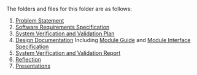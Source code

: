 The folders and files for this folder are as follows:

1. [Problem Statement](https://github.com/tanya-jp/ANN-CAS741/tree/main/docs/ProblemStatementAndGoals)
2. [Software Requirements Specification](https://github.com/tanya-jp/ANN-CAS741/tree/main/docs/SRS)
3. [System Verification and Validation Plan](https://github.com/tanya-jp/ANN-CAS741/tree/main/docs/VnVPlan)
4. [Design Documentation](https://github.com/tanya-jp/ANN-CAS741/tree/main/docs/Design) Including [Module Guide](https://github.com/tanya-jp/ANN-CAS741/tree/main/docs/Design/SoftArchitecture) and  [Module Interface Specification](https://github.com/tanya-jp/ANN-CAS741/tree/main/docs/Design/SoftDetailedDes)
5. [System Verification and Validation Report](https://github.com/tanya-jp/ANN-CAS741/tree/main/docs/VnVReport)
6. [Reflection](https://github.com/tanya-jp/ANN-CAS741/tree/main/docs/Reflection)
7. [Presentations](https://github.com/tanya-jp/ANN-CAS741/tree/main/docs/Presentations)
